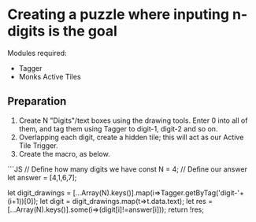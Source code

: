 # Creating a puzzle where inputing n-digits is the goal

Modules required:
  * Tagger
  * Monks Active Tiles

## Preparation

 1. Create N "Digits"/text boxes using the drawing tools. Enter 0 into all of them, and tag them using Tagger to digit-1, digit-2 and so on.
 2. Overlapping each digit, create a hidden tile; this will act as our Active Tile Trigger.
 3. Create the macro, as below.

´´´JS
// Define how many digits we have
const N = 4; 
// Define our answer
let answer = [4,1,6,7];

let digit_drawings = [...Array(N).keys()].map(i=>Tagger.getByTag('digit-'+(i+1))[0]);
let digit = digit_drawings.map(t=>t.data.text);
let res = [...Array(N).keys()].some(i=>(digit[i]!=answer[i]));
return !res;
```
